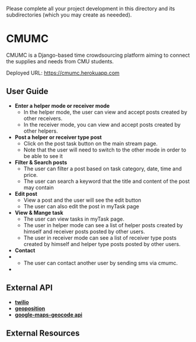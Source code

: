 Please complete all your project development in this directory and 
its subdirectories (which you may create as neeeded).

# CMUMC

CMUMC is a Django-based time crowdsourcing platform aiming to connect the supplies and needs from CMU students.

Deployed URL: https://cmumc.herokuapp.com


## User Guide
* <b>Enter a helper mode or receiver mode</b>
   * In the helper mode, the user can view and accept posts created by other receivers.
   * In the receiver mode, you can view and accept posts created by other helpers.
* <b>Post a helper or receiver type post</b>
   * Click on the post task button on the main stream page.
   * Note that the user will need to switch to the other mode in order to be able to see it
* <b>Filter & Search posts</b>
   * The user can filter a post based on task category, date, time and price.
   * The user can search a keyword that the title and content of the post may contain
* <b>Edit post</b>
   * View a post and the user will see the edit button
   * The user can also edit the post in myTask page
* <b>View & Mange task</b>
   * The user can view tasks in myTask page.
   * The user in helper mode can see a list of helper posts created by himself and receiver posts posted by other users.
   * The user in receiver mode can see a list of receiver type posts created by himself and helper type posts posted by other users.
* <b>Contact</b>
* 	* The user can contact another user by sending sms via cmumc.
* 

## External API 
* <b>[twilio](https://www.twilio.com)</b>
* <b>[geoposition](https://pypi.python.org/pypi/django-geoposition)</b>
* <b>[google-maps-geocode api](https://developers.google.com/maps/documentation/geocoding/intro)</b>

## External Resources

